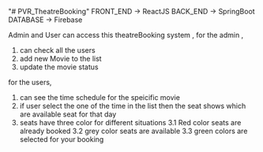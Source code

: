 "# PVR_TheatreBooking" 
FRONT_END  ->  ReactJS 
BACK_END  ->  SpringBoot
DATABASE   ->  Firebase

Admin and User can access this theatreBooking system ,
for the admin , 
  1. can check all the users 
  2. add new Movie to the list
  3. update the movie status

for the users,
  1. can see the time schedule for the speicific movie
  2. if user select the one of the time in the list then the seat shows which are available seat for that day
  3. seats have three color for different situations
       3.1 Red color seats are already booked
       3.2 grey color seats are available
       3.3 green colors are selected for your booking    
  

